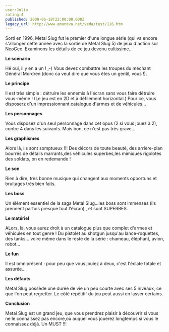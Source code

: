 ```yaml
---
user:Julio
rating:4
published: 2000-06-18T22:00:00.000Z
legacy_url: http://www.emunova.net/veda/test/116.htm
---
```

Sorti en 1996, Metal Slug fut le premier d'une longue série (qui va encore s'allonger cette année avec la sortie de Metal Slug 5) de jeux d'action sur NeoGeo. Examinons les détails de ce jeu devenu cultissime...  

  

**Le scénario**  

  

Hé oui, il y en a un ! ;-) Vous devez combattre les troupes du méchant Général Mordren (donc ca veut dire que vous êtes un gentil, vous !).  

  

**Le principe**  

  

Il est très simple : détruire les ennemis à l'écran sans vous faire détruire vous-même ! (Le jeu est en 2D et à défilement horizontal.) Pour ce, vous disposerz d'un impressionnant catalogue d'armes et de véhicules...  

  

**Les personnages**  

  

Vous disposez d'un seul personnage dans cet opus (2 si vous jouez à 2), contre 4 dans les suivants. Mais bon, ce n'est pas très grave...  

  

**Les graphismes**  

  

Alors là, ils sont somptueux !!! Des décors de toute beauté, des arrière-plan bourrés de détails marrants,des véhicules superbes,les mimiques rigolotes des soldats, on en redemande !  

  

**Le son**  

  

Rien à dire, très bonne musique qui changent aux moments opportuns et bruitages très bien faits.  

  

**Les boss**  

  

Un élément essentiel de la saga Metal Slug...les boss sont immenses (ils prennent parfois presque tout l'écran) , et sont SUPERBES.  

  

**Le matériel**  

  

ALors, là, vous aurez droit à un catalogue plus que complet d'armes et véhicules en tout genre ! Du pistolet au shotgun jusqu'au lance-roquettes, des tanks... voire même dans le reste de la série : chameau, éléphant, avion, robot...  

  

  

**Le fun**  

  

Il est omniprésent : pour peu que vous jouiez à deux, c'est l'éclate totale et assurée...  

  

**Les défauts**  

  

Metal Slug possède une durée de vie un peu courte avec ses 5 niveaux, ce que l'on peut regretter. Le côté répétitif du jeu peut aussi en lasser certains.  

  

**Conclusion**  

  

Metal Slug est un grand jeu, que vous prendrez plaisir à découvrir si vous ne le connaissez pas encore,où auquel vous jouerez longtemps si vous le connaissez déjà. Un MUST !!!